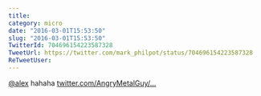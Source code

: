 ```yaml
---
title: 
category: micro
date: "2016-03-01T15:53:50"
slug: "2016-03-01T15:53:50"
TwitterId: 704696154223587328
TweetUrl: https://twitter.com/mark_philpot/status/704696154223587328
ReTweetUser: 
---
```


[@alex](https://twitter.com/alex) hahaha [twitter.com/AngryMetalGuy/…](https://twitter.com/AngryMetalGuy/status/704552974035587072)